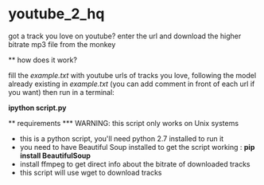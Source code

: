 # youtube_2_hq
got a track you love on youtube? enter the url and download the higher bitrate mp3 file from the monkey

** how does it work?

fill the *example.txt* with youtube urls of tracks you love, following the model already existing in *example.txt*
(you can add comment in front of each url if you want)
then run in a terminal:

**ipython script.py**

** requirements
*** WARNING: this script only works on Unix systems
* this is a python script, you'll need python 2.7 installed to run it
* you need to have Beautiful Soup installed to get the script working : **pip install BeautifulSoup**
* install ffmpeg to get direct info about the bitrate of downloaded tracks
* this script will use wget to download tracks

